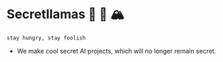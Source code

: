 # Secretllamas 🦙 🦙 🏔️

``stay hungry, stay foolish``

- We make cool secret AI projects, which will no longer remain secret.
